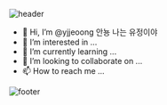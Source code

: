 ![header](https://capsule-render.vercel.app/api?type=Wave&color=0:FFE2E2,100:F99B9B&height=200&section=header&text=👉Yu-J👀NG👈&desc=💟WELCOME💟&descAlignY=80&fontSize=60&fontColor=FFFFFF&animation=scaleIn)

- 👋 Hi, I’m @yjjeoong 안뇽 나는 유정이야
- 👀 I’m interested in ...
- 🌱 I’m currently learning ...
- 💞️ I’m looking to collaborate on ...
- 📫 How to reach me ...


![footer](https://capsule-render.vercel.app/api?type=Wave&color=0:FFE2E2,100:F99B9B&height=80&section=footer)
<!---
yjjeoong/yjjeoong is a ✨ special ✨ repository because its `README.md` (this file) appears on your GitHub profile.
You can click the Preview link to take a look at your changes.
--->

